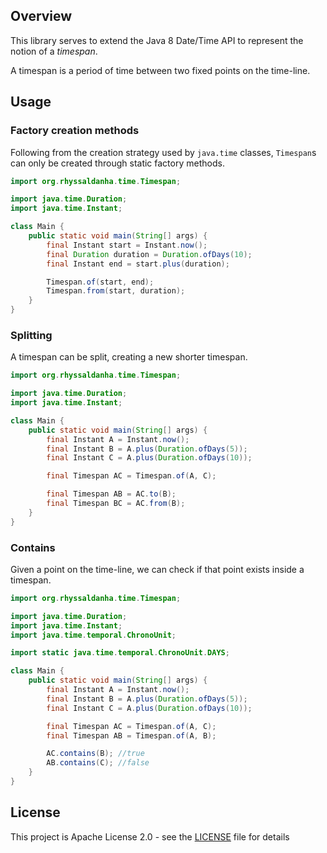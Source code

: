 ## Overview

This library serves to extend the Java 8 Date/Time API to represent the notion of a _timespan_.

A timespan is a period of time between two fixed points on the time-line.

## Usage

### Factory creation methods

Following from the creation strategy used by `java.time` classes, `Timespan`s can only be created
through static factory methods.

```java
import org.rhyssaldanha.time.Timespan;

import java.time.Duration;
import java.time.Instant;

class Main {
    public static void main(String[] args) {
        final Instant start = Instant.now();
        final Duration duration = Duration.ofDays(10);
        final Instant end = start.plus(duration);

        Timespan.of(start, end);
        Timespan.from(start, duration);
    }
}
```

### Splitting

A timespan can be split, creating a new shorter timespan.

```java
import org.rhyssaldanha.time.Timespan;

import java.time.Duration;
import java.time.Instant;

class Main {
    public static void main(String[] args) {
        final Instant A = Instant.now();
        final Instant B = A.plus(Duration.ofDays(5));
        final Instant C = A.plus(Duration.ofDays(10));

        final Timespan AC = Timespan.of(A, C);

        final Timespan AB = AC.to(B);
        final Timespan BC = AC.from(B);
    }
}
```

### Contains

Given a point on the time-line, we can check if that point exists inside a timespan.

```java
import org.rhyssaldanha.time.Timespan;

import java.time.Duration;
import java.time.Instant;
import java.time.temporal.ChronoUnit;

import static java.time.temporal.ChronoUnit.DAYS;

class Main {
    public static void main(String[] args) {
        final Instant A = Instant.now();
        final Instant B = A.plus(Duration.ofDays(5));
        final Instant C = A.plus(Duration.ofDays(10));

        final Timespan AC = Timespan.of(A, C);
        final Timespan AB = Timespan.of(A, B);

        AC.contains(B); //true
        AB.contains(C); //false
    }
}
```

## License

This project is Apache License 2.0 - see the [LICENSE](LICENSE) file for details
